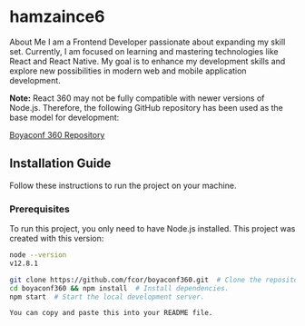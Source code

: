 # hamzaince6

About Me
I am a Frontend Developer passionate about expanding my skill set. Currently, I am focused on learning and mastering technologies like React and React Native. My goal is to enhance my development skills and explore new possibilities in modern web and mobile application development.

**Note:** React 360 may not be fully compatible with newer versions of Node.js. Therefore, the following GitHub repository has been used as the base model for development:

[Boyaconf 360 Repository](https://github.com/fcor/boyaconf360)

## Installation Guide

Follow these instructions to run the project on your machine.

### Prerequisites

To run this project, you only need to have Node.js installed. This project was created with this version:
```sh
node --version
v12.8.1

git clone https://github.com/fcor/boyaconf360.git  # Clone the repository.
cd boyaconf360 && npm install  # Install dependencies.
npm start  # Start the local development server.

You can copy and paste this into your README file.
